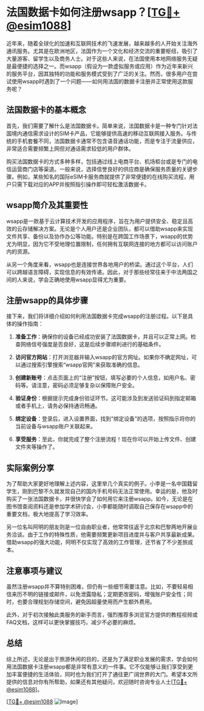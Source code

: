 # 法国数据卡如何注册wsapp？[[TG💪+ @esim1088](https://t.me/s/esim1088)]

近年来，随着全球化的加速和互联网技术的飞速发展，越来越多的人开始关注海外通讯服务。尤其是在欧洲地区，法国作为一个文化和经济交流的重要枢纽，吸引了大量游客、留学生以及商务人士。对于这些人来说，在法国使用本地网络服务无疑是最便捷的选择之一。而wsapp（假设为一款虚拟服务或应用）作为近年来新兴的服务平台，因其独特的功能和服务模式受到了广泛的关注。然而，很多用户在尝试使用wsapp时遇到了一个问题——如何用法国的数据卡注册并正常使用这款服务呢？

## 法国数据卡的基本概念

首先，我们需要了解什么是法国数据卡。简单来说，法国数据卡是一种专门针对法国境内通信需求设计的SIM卡产品，它能够提供高速的移动互联网接入服务。与传统的手机套餐不同，法国数据卡通常不包含语音通话功能，而是专注于流量供应，非常适合需要频繁上网但对通话需求较低的用户群体。

购买法国数据卡的方式多种多样，包括通过线上电商平台、机场柜台或是专门的电信运营商门店等渠道。一般来说，选择信誉良好的供应商是确保服务质量的关键步骤。例如，某些知名的国际eSIM卡服务商就提供了非常便捷的在线购买流程，用户只需下载对应的APP并按照指引操作即可轻松激活数据卡。

## wsapp简介及其重要性

wsapp是一款基于云计算技术开发的应用程序，旨在为用户提供安全、稳定且高效的云存储解决方案。无论是个人用户还是企业团队，都可以借助wsapp来实现文件共享、备份以及协作办公等功能。特别是在跨国工作场景下，wsapp的优势尤为明显，因为它不受地理位置限制，任何拥有互联网连接的地方都可以访问账户内的资源。

从另一个角度来看，wsapp也是连接世界各地用户的桥梁。通过这个平台，人们可以跨越语言障碍，实现信息的有效传递。因此，对于那些经常往来于中法两国之间的人来说，学会正确地使用wsapp显得尤为重要。

## 注册wsapp的具体步骤

接下来，我们将详细介绍如何利用法国数据卡完成wsapp的注册过程。以下是具体的操作指南：

1. **准备工作**：确保你的设备已经成功安装了法国数据卡，并且可以正常上网。检查网络信号强度是否良好，这是后续步骤顺利进行的基础条件。
   
2. **访问官方网站**：打开浏览器并输入wsapp的官方网址。如果你不确定网址，可以通过搜索引擎搜索“wsapp官网”来获取准确的信息。

3. **创建新账号**：点击页面上的“注册”按钮，填写必要的个人信息，如用户名、密码等。请注意，密码必须足够复杂以保障账户安全。

4. **验证身份**：根据提示完成身份验证环节。这可能涉及到发送验证码到指定邮箱或者手机上，请务必保持通讯畅通。

5. **绑定设备**：登录后，进入设置界面，找到“绑定设备”的选项，按照指示将你的当前设备与wsapp账户关联起来。

6. **享受服务**：至此，你就完成了整个注册流程！现在你可以开始上传文件、创建文件夹等操作了。

## 实际案例分享

为了帮助大家更好地理解上述内容，这里举几个真实的例子。小李是一名中国籍留学生，刚到巴黎不久就发现自己的国内手机号码无法正常使用。幸运的是，他及时购买了一张法国数据卡，并很快学会了如何用它来注册wsapp。如今，无论是在图书馆查阅资料还是参加学术研讨会，小李都能随时调取自己保存在wsapp中的重要文档，极大地提高了学习效率。

另一位名叫阿明的朋友则是一位自由职业者，他常常往返于北京和巴黎两地开展业务洽谈。由于工作的特殊性质，他需要频繁更新项目进度并与客户共享最新成果。借助wsapp的强大功能，阿明不仅实现了高效的工作管理，还节省了不少差旅成本。

## 注意事项与建议

虽然注册wsapp并不算特别困难，但仍有一些细节需要注意。比如，不要轻易相信来历不明的链接或邮件，以免泄露隐私；定期更改密码，增强账户安全性；同时，也要合理规划存储空间，避免因超量使用而产生额外费用。

此外，对于初次接触此类服务的新手而言，强烈推荐多浏览官方提供的教程视频或FAQ文档，这样可以更快掌握技巧，减少不必要的麻烦。

## 总结

综上所述，无论是出于旅游休闲的目的，还是为了满足职业发展的需求，学会如何用法国数据卡注册wsapp都是非常有意义的一件事。它不仅能够让我们享受到更加丰富便捷的生活体验，同时也为我们打开了通往更广阔世界的大门。希望本文所提供的信息对你有所帮助，如果还有其他疑问，欢迎随时咨询专业人士[[TG💪+ @esim1088](https://t.me/s/esim1088)]。

[[TG💪+ @esim1088](https://t.me/s/esim1088) ![Image](https://i.postimg.cc/4NQfJmqS/Snipaste-2025-05-13-00-14-12.png)]
